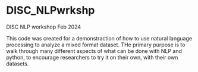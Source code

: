 # DISC_NLPwrkshp
DISC NLP workshop Feb 2024

This code was created for a demonstraction of how to use natural language processing to analyze a mixed format dataset. THe primary purpose is to walk through many different aspects of what can be done with NLP and python, to encourage researchers to try it on their own, with their own datasets.
